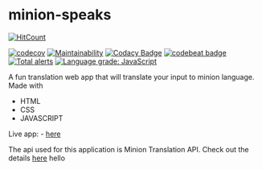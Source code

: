 # minion-speaks
  [![HitCount](http://hits.dwyl.com/pnchinmay/animated-sniffle.svg?style=flat-square)](http://hits.dwyl.com/pnchinmay/animated-sniffle)
  
  [![codecov](https://codecov.io/gh/pnchinmay/animated-sniffle/branch/master/graph/badge.svg?token=9U0L0GSZP6)](https://codecov.io/gh/pnchinmay/animated-sniffle)
  [![Maintainability](https://api.codeclimate.com/v1/badges/b4f2c1df19e6832a3cfc/maintainability)](https://codeclimate.com/github/pnchinmay/animated-sniffle/maintainability)
  [![Codacy Badge](https://app.codacy.com/project/badge/Grade/26bee29573de41bd92aac522caccc6da)](https://www.codacy.com/gh/pnchinmay/animated-sniffle/dashboard?utm_source=github.com&amp;utm_medium=referral&amp;utm_content=pnchinmay/animated-sniffle&amp;utm_campaign=Badge_Grade)
  [![codebeat badge](https://codebeat.co/badges/f6c1f848-1620-42f3-a483-0eec595568af)](https://codebeat.co/projects/github-com-pnchinmay-animated-sniffle-master)
  [![Total alerts](https://img.shields.io/lgtm/alerts/g/pnchinmay/animated-sniffle.svg?logo=lgtm&logoWidth=18)](https://lgtm.com/projects/g/pnchinmay/animated-sniffle/alerts/)
  [![Language grade: JavaScript](https://img.shields.io/lgtm/grade/javascript/g/pnchinmay/animated-sniffle.svg?logo=lgtm&logoWidth=18)](https://lgtm.com/projects/g/pnchinmay/animated-sniffle/context:javascript)
  
  
A fun translation web app that will translate your input to minion language. 
Made with

 - HTML
 - CSS
 - JAVASCRIPT

Live app: - [here](https://pnchinmay-minion-speaks.netlify.app/)

The api used for this application is Minion Translation API.
Check out the details [here](https://funtranslations.com/api/minion)
hello
